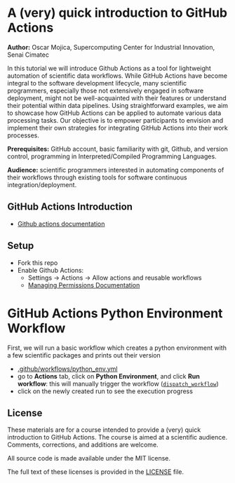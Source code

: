 # A (very) quick introduction to GitHub Actions

**Author:** Oscar Mojica, Supercomputing Center for Industrial Innovation, Senai Cimatec

In this tutorial we will introduce Github Actions as a tool for lightweight automation of scientific data workflows. While GitHub Actions have become integral to the software development lifecycle, many scientific programmers, 
especially those not extensively engaged in software deployment, might not be well-acquainted with their features or understand their potential within data pipelines. Using straightforward examples, we aim to showcase how GitHub 
Actions can be applied to automate various data processing tasks. Our objective is to empower participants to envision and implement their own strategies for integrating GitHub Actions into their work processes.

**Prerequisites:** GitHub account, basic familiarity with git, Github, and version control, programming in Interpreted/Compiled Programming Languages.

**Audience:** scientific programmers interested in automating components of their workflows through existing tools for software continuous integration/deployment.

## GitHub Actions Introduction
* [Github actions documentation](https://docs.github.com/en/actions/learn-github-actions/introduction-to-github-actions)

## Setup 
* Fork this repo
* Enable Github Actions:
  * Settings ->   Actions -> Allow actions and reusable workflows
  * [Managing Permissions Documentation](https://docs.github.com/en/repositories/managing-your-repositorys-settings-and-features/enabling-features-for-your-repository/managing-github-actions-settings-for-a-repository#managing-github-actions-permissions-for-your-repository) 

# GitHub Actions Python Environment Workflow
First, we will run a basic workflow which creates a python environment with a few scientific packages and prints out their version
* [.github/workflows/python_env.yml](https://github.com/ofmla/githubactions_intro/blob/main/.github/workflows/python_env.yml)
* go to **Actions** tab, click on **Python Environment**, and click **Run workflow**: this will manually trigger the workflow ([`dispatch_workflow`](https://docs.github.com/en/actions/managing-workflow-runs/manually-running-a-workflow))
* click on the newly created run to see the execution progress

## License

These materials are for a course intended to provide a (very) quick introduction to GitHub Actions. The course is aimed at a scientific audience. Comments, corrections, and additions are welcome.

All source code is made available under the MIT license.

The full text of these licenses is provided in the [LICENSE](https://github.com/ofmla/githubactions_intro/blob/main/LICENSE) file.
